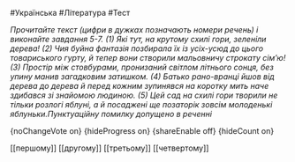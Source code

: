 #Українська #Література #Тест

*Прочитайте текст (цифри в дужках позначають номери речень) і виконайте завдання 5-7. (1) Які тут, на крутому схилі гори, зеленіли дерева! (2) Чия буйна фантазія позбирала їх із усіх-усюд до цього товариського гурту, й тепер вони створили мальовничу строкату сім’ю! (3) Простір між стовбурами, пронизаний світлом літнього сонця, без упину манив загадковим затишком. (4) Батько рано-вранці йшов від дерева до дерева й перед кожним зупинявся на коротку мить наче здибався зі знайомою людиною. (5) Цей сад на схилі гори творили не тільки розлогі яблуні, а й посаджені ще позаторік зовсім молоденькі яблуньки.Пунктуаційну помилку допущено в реченні*

{noChangeVote on}
{hideProgress on}
{shareEnable off}
{hideCount on}

[[першому]]
[[другому]]
[[третьому]]
[[четвертому]]
